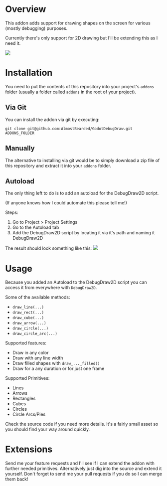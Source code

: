 # Overview

This addon adds support for drawing shapes on the screen for various (mostly debugging) purposes. 

Currently there's only support for 2D drawing but I'll be extending this as I need it.

![](https://i.imgur.com/2DCAKgp.png)

# Installation

You need to put the contents of this repository into your project's `addons` folder 
(usually a folder called `addons` in the root of your project).

## Via Git

You can install the addon via git by executing:

```
git clone git@github.com:AlmostBearded/GodotDebugDraw.git ADDONS_FOLDER
``` 

## Manually 

The alternative to installing via git would be to simply download a zip file of this repository 
and extract it into your `addons` folder.


## Autoload

The only thing left to do is to add an autoload for the DebugDraw2D script. 

(If anyone knows how I could automate this please tell me!)

Steps:
1. Go to Project > Project Settings
2. Go to the Autoload tab
3. Add the DebugDraw2D script by locating it via it's path and naming it DebugDraw2D

The result should look something like this: ![](https://i.imgur.com/31EuOoz.png)


# Usage

Because you added an Autoload to the DebugDraw2D script you can access it from everywhere with `DebugDraw2D`.

Some of the available methods:
- `draw_line(...)`
- `draw_rect(...)`
- `draw_cube(...)`
- `draw_arrow(...)`
- `draw_circle(...)`
- `draw_circle_arc(...)`

Supported features:
- Draw in any color
- Draw with any line width
- Draw filled shapes with `draw_..._filled()`
- Draw for a any duration or for just one frame

Supported Primitives:
- Lines
- Arrows
- Rectangles
- Cubes
- Circles
- Circle Arcs/Pies

Check the source code if you need more details. It's a fairly small asset so you should find your way around quickly.

# Extensions

Send me your feature requests and I'll see if I can extend the addon with further needed primitives. Alternatively just dig into the source and extend it yourself. Don't forget to send me your pull requests if you do so I can merge them back!
